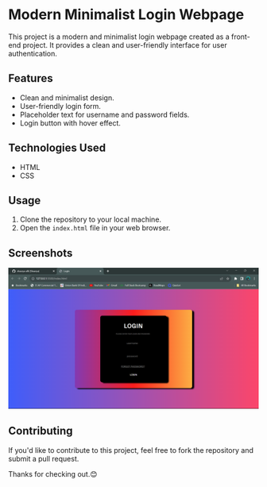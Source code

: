 # Modern Minimalist Login Webpage

This project is a modern and minimalist login webpage created as a front-end project. It provides a clean and user-friendly interface for user authentication.

## Features

- Clean and minimalist design.
- User-friendly login form.
- Placeholder text for username and password fields.
- Login button with hover effect.

## Technologies Used

- HTML
- CSS

## Usage

1. Clone the repository to your local machine.
2. Open the `index.html` file in your web browser.

## Screenshots

![Login Page](Login_SS.png)

## Contributing

If you'd like to contribute to this project, feel free to fork the repository and submit a pull request.

Thanks for checking out.😊
